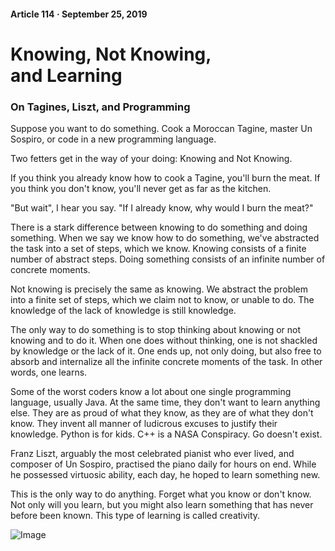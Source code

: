 #### Article 114 · September 25, 2019

# Knowing, Not Knowing, and Learning

### On Tagines, Liszt, and Programming

Suppose you want to do something. Cook a Moroccan Tagine, master Un Sospiro, or code in a new programming language.

Two fetters get in the way of your doing: Knowing and Not Knowing.

If you think you already know how to cook a Tagine, you'll burn the meat. If you think you don't know, you'll never get as far as the kitchen.

"But wait", I hear you say. "If I already know, why would I burn the meat?"

There is a stark difference between knowing to do something and doing something. When we say we know how to do something, we've abstracted the task into a set of steps, which we know. Knowing consists of a finite number of abstract steps. Doing something consists of an infinite number of concrete moments.

Not knowing is precisely the same as knowing. We abstract the problem into a finite set of steps, which we claim not to know, or unable to do. The knowledge of the lack of knowledge is still knowledge.

The only way to do something is to stop thinking about knowing or not knowing and to do it. When one does without thinking, one is not shackled by knowledge or the lack of it. One ends up, not only doing, but also free to absorb and internalize all the infinite concrete moments of the task. In other words, one learns.

Some of the worst coders know a lot about one single programming language, usually Java. At the same time, they don't want to learn anything else. They are as proud of what they know, as they are of what they don't know. They invent all manner of ludicrous excuses to justify their knowledge. Python is for kids. C++ is a NASA Conspiracy. Go doesn't exist.

Franz Liszt, arguably the most celebrated pianist who ever lived, and composer of Un Sospiro, practised the piano daily for hours on end. While he possessed virtuosic ability, each day, he hoped to learn something new.

This is the only way to do anything. Forget what you know or don't know. Not only will you learn, but you might also learn something that has never before been known. This type of learning is called creativity.

![Image](https://cdn-images-1.medium.com/max/800/1*zzY2mOqf1c9IIHGHtFtWuw.png)